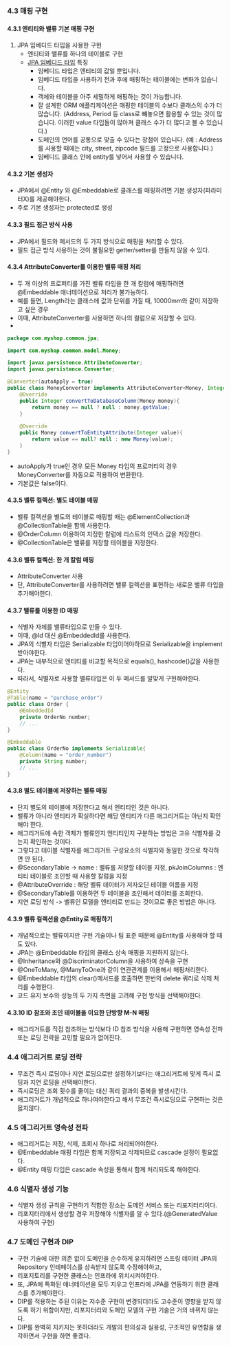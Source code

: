 ### 4.3 매핑 구현
#### 4.3.1 엔티티와 밸류 기본 매핑 구현
1. JPA 임베디드 타입을 사용한 구현
   - 엔티티와 밸류를 하나의 테이블로 구현
   - [JPA 임베디드 타입](https://tall-developer.tistory.com/16) 특징
     - 임베디드 타입은 엔티티의 값일 뿐입니다.
     - 임베디드 타입을 사용하기 전과 후에 매핑하는 테이블에는 변화가 없습니다.
     - 객체와 테이블을 아주 세밀하게 매핑하는 것이 가능합니다.
     - 잘 설계한 ORM 애플리케이션은 매핑한 테이블의 수보다 클래스의 수가 더 많습니다. (Address, Period 등 class로 뺴놓으면 활용할 수 있는 것이 많습니다. 이러한 value 타입들이 많아져 클래스 수가 더 많다고 볼 수 있습니다.)
     - 도메인의 언어를 공통으로 맞출 수 있다는 장점이 있습니다. (예 : Address를 사용할 때에는 city, street, zipcode 필드를 고정으로 사용합니다.)
     - 임베디드 클래스 안에 entity를 넣어서 사용할 수 있습니다.
#### 4.3.2 기본 생성자
- JPA에서 @Entity 와 @Embeddable로 클래스를 매핑하려면 기본 생성자(파라미터X)를 제공해야한다.
- 주로 기본 생성자는 protected로 생성

#### 4.3.3 필드 접근 방식 사용
- JPA에서 필드와 메서드의 두 가지 방식으로 매핑을 처리할 수 있다.
- 필드 접근 방식 사용하는 것이 불필요한 getter/setter를 만들지 않을 수 있다.

#### 4.3.4 AttributeConverter를 이용한 밸류 매핑 처리
- 두 개 이상의 프로퍼티를 가진 밸류 타입을 한 개 칼럼에 매핑하려면 @Embeddable 애너테이션으로 처리가 불가능하다.
- 예를 들면, Length라는 클래스에 값과 단위를 가질 때, 10000mm와 같이 저장하고 싶은 경우
- 이때, AttributeConverter를 사용하면 하나의 컬럼으로 저장할 수 있다.
- 
```java
package com.myshop.common.jpa;

import com.myshop.common.model.Money;

import javax.persistence.AttributeConverter;
import javax.persistence.Converter;

@Converter(autoApply = true)
public class MoneyConverter implements AttributeConverter<Money, Integer> {
    @Override
    public Integer convertToDatabaseColumn(Money money){
        return money == null ? null : money.getValue;
    }
    
    @Override
    public Money convertToEntityAttribute(Integer value){
        return value == null? null : new Money(value);
    }
}
```
- autoApply가 true인 경우 모든 Money 타입의 프로퍼티의 경우 MoneyConverter를 자동으로 적용하여 변환한다.
- 기본값은 false이다.

#### 4.3.5 밸류 컬렉션: 별도 테이블 매핑
- 밸류 컬렉션을 별도의 테이블로 매핑할 때는 @ElementCollection과 @CollectionTable을 함께 사용한다.
- @OrderColumn 이용하여 지정한 칼럼에 리스트의 인덱스 값을 저장한다.
- @CollectionTable은 밸류를 저장할 테이블을 지정한다.

#### 4.3.6 밸류 컬렉션: 한 개 칼럼 매핑
- AttributeConverter 사용
- 단, AttributeConverter를 사용하려면 밸류 컬렉션을 표현하는 새로운 밸류 타입을 추가해야한다.

#### 4.3.7 밸류를 이용한 ID 매핑
- 식별자 자체를 밸류타입으로 만들 수 있다.
- 이때, @Id 대신 @EmbeddedId를 사용한다.
- JPA의 식별자 타입은 Serializable 타입이어야하므로 Serializable을 implement받아야한다.
- JPA는 내부적으로 엔티티를 비교할 목적으로  equals(), hashcode()값을 사용한다.
- 따라서, 식별자로 사용할 밸류타입은 이 두 메서드를 알맞게 구현해야한다.
```java
@Entity
@Table(name = "purchase_order")
public class Order {
    @EmbeddedId
    private OrderNo number;
    // ...
}

@Embeddable
public class OrderNo implements Serializable{
    @Column(name = "order_number")
    private String number;
    // ...
} 
```

#### 4.3.8 별도 테이블에 저장하는 밸류 매핑
- 단지 별도의 테이블에 저장한다고 해서 엔티티인 것은 아니다.
- 밸류가 아니라 엔티티가 확실하다면 해당 엔티티가 다른 애그리거트는 아닌지 확인해야 한다.
- 애그리거트에 속한 객체가 밸류인지 엔티티인지 구분하는 방법은 고유 식별자를 갖는지 확인하는 것이다.
- 그렇다고 테이블 식별자를 애그리거트 구성요소의 식별자와 동일한 것으로 착각하면 안 된다.
- @SecondaryTable -> name : 밸류를 저장할 테이블 지정, pkJoinColumns : 엔티티 테이블로 조인할 때 사용할 칼럼을 지정
- @AttributeOverride : 해당 밸류 데이터가 저자오딘 테이블 이름을 지정
- @SecondaryTable를 이용하면 두 테이블을 조인해서 데이터를 조회한다.
- 지연 로딩 방식 -> 밸류인 모델을 엔티티로 만드는 것이므로 좋은 방법은 아니다.

#### 4.3.9 밸류 컬렉션을 @Entity로 매핑하기
- 개념적으로는 밸류이지만 구현 기술이나 팀 표준 때문에 @Entity를 사용해야 할 때도 있다.
- JPA는 @Embeddable 타입의 클래스 상속 매핑을 지원하지 않는다.
- @Inheritance와 @DiscriminatorColumn을 사용하여 상속을 구현
- @OneToMany, @ManyToOne과 같이 연관관계를 이용해서 매핑처리한다.
- @Embeddable 타입의 clear()메서드를 호출하면 한번의 delete 쿼리로 삭제 처리를 수행한다.
- 코드 유지 보수와 성능의 두 가지 측면을 고려해 구현 방식을 선택해야한다.

#### 4.3.10 ID 참조와 조인 테이블을 이요한 단방향 M-N 매핑
- 애그리거트를 직접 참조하는 방식보다 ID 참조 방식을 사용해 구현하면 영속성 전파 또는 로딩 전략을 고민할 필요가 없어진다.

### 4.4 애그리거트 로딩 전략
- 무조건 즉시 로딩이나 지연 로딩으로만 설정하기보다는 애그리거트에 맞게 즉시 로딩과 지연 로딩을 선택해야한다.
- 즉시로딩은 조회 횟수를 줄이는 대신 쿼리 결과의 중복을 발생시킨다.
- 애그리거트가 개념적으로 하나여야한다고 해서 무조건 즉시로딩으로 구현하는 것은 옳지않다.

### 4.5 애그리거트 영속성 전파
- 애그리거트는 저장, 삭제, 조회시 하나로 처리되어야한다.
- @Embeddable 매핑 타입은 함께 저장되고 삭제되므로 cascade 설정이 필요없다.
- @Entity 매핑 타입은 cascade 속성을 통해서 함께 처리되도록 해야한다.

### 4.6 식별자 생성 기능
- 식별자 생성 규칙을 구현하기 적합한 장소는 도메인 서비스 또는 리포지터리이다.
- 리포지터리에서 생성할 경우 저장해야 식별자를 알 수 있다.(@GeneratedValue 사용하여 구현)

### 4.7 도메인 구현과 DIP
- 구현 기술에 대한 의존 없이 도메인을 순수하게 유지하려면 스프링 데이터 JPA의 Repository 인테페이스를 상속받지 않도록 수정해야하고,
- 리포지토리를 구현한 클래스는 인프라에 위치시켜야한다.
- 또, JPA에 특화된 애너테이션을 모두 지우고 인프라에 JPA를 연동하기 위한 클래스를 추가해야한다.
- DIP를 적용하는 주된 이유는 저수준 구현이 변경되더라도 고수준이 영향을 받지 않도록 하기 위함이지만, 리포지터리와 도메인 모델의 구현 기술은 거의 바뀌지 않는다.
- DIP를 완벽히 지키지는 못하더라도 개발의 편의성과 실용성, 구조적인 유연함을 생각하면서 구현을 하면 좋겠다.